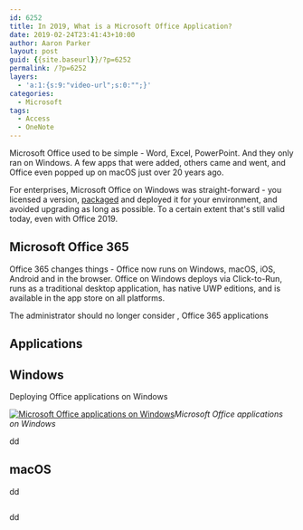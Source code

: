 ```yaml
---
id: 6252
title: In 2019, What is a Microsoft Office Application?
date: 2019-02-24T23:41:43+10:00
author: Aaron Parker
layout: post
guid: {{site.baseurl}}/?p=6252
permalink: /?p=6252
layers:
  - 'a:1:{s:9:"video-url";s:0:"";}'
categories:
  - Microsoft
tags:
  - Access
  - OneNote
---
```

Microsoft Office used to be simple - Word, Excel, PowerPoint. And they only ran on Windows. A few apps that were added, others came and went, and Office even popped up on macOS just over 20 years ago.

For enterprises, Microsoft Office on Windows was straight-forward - you licensed a version, [packaged]({{site.baseurl}}/office-2013-customization/) and deployed it for your environment, and avoided upgrading as long as possible. To a certain extent that's still valid today, even with Office 2019.

## Microsoft Office 365

Office 365 changes things - Office now runs on Windows, macOS, iOS, Android and in the browser. Office on Windows deploys via Click-to-Run, runs as a traditional desktop application, has native UWP editions, and is available in the app store on all platforms.

The administrator should no longer consider , Office 365 applications 

## Applications

## Windows

Deploying Office applications on Windows 



[<img src="{{site.baseurl}}/media/2019/02/Office365-Apps-StartMenu-v2-1024x576.png" alt="Microsoft Office applications on Windows" class="wp-image-6255" srcset="{{site.baseurl}}/media/2019/02/Office365-Apps-StartMenu-v2-1024x576.png 1024w, {{site.baseurl}}/media/2019/02/Office365-Apps-StartMenu-v2-150x84.png 150w, {{site.baseurl}}/media/2019/02/Office365-Apps-StartMenu-v2-300x169.png 300w, {{site.baseurl}}/media/2019/02/Office365-Apps-StartMenu-v2-768x432.png 768w" sizes="(max-width: 1024px) 100vw, 1024px" />](blob:{{site.baseurl}}/c9564118-065d-45b9-b640-6558f88fb6c7)*Microsoft Office applications on Windows*

dd

## macOS

dd

<img src="{{site.baseurl}}/media/2019/02/MicrosoftOffice-macOS-1024x640.png" alt="" class="wp-image-6256" srcset="{{site.baseurl}}/media/2019/02/MicrosoftOffice-macOS-1024x640.png 1024w, {{site.baseurl}}/media/2019/02/MicrosoftOffice-macOS-150x94.png 150w, {{site.baseurl}}/media/2019/02/MicrosoftOffice-macOS-300x188.png 300w, {{site.baseurl}}/media/2019/02/MicrosoftOffice-macOS-768x480.png 768w" sizes="(max-width: 1024px) 100vw, 1024px" /> 

dd